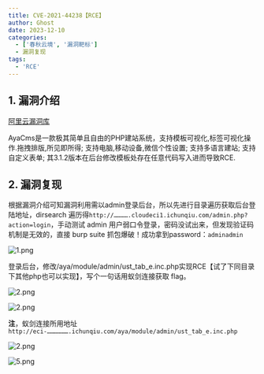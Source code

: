 ```yaml
---
title: CVE-2021-44238【RCE】
author: Ghost
date: 2023-12-10
categories:
  - ['春秋云境', '漏洞靶标']
  - 漏洞复现
tags:
  - 'RCE'
---
```


## 1. 漏洞介绍

[阿里云漏洞库](https://avd.aliyun.com/detail?id=AVD-2021-44238)

AyaCms是一款极其简单且自由的PHP建站系统，支持模板可视化,标签可视化操作.拖拽排版,所见即所得; 支持电脑,移动设备,微信个性设置; 支持多语言建站; 支持自定义表单; 其3.1.2版本在后台修改模板处存在任意代码写入进而导致RCE.

## 2. 漏洞复现

根据漏洞介绍可知漏洞利用需以admin登录后台，所以先进行目录遍历获取后台登陆地址，dirsearch 遍历得`http://………….cloudeci1.ichunqiu.com/admin.php?action=login`，手动测试 admin 用户弱口令登录，密码没试出来，但发现验证码机制是无效的，直接 burp suite 抓包爆破！成功拿到password：`adminadmin`

![1.png](https://fastly.jsdelivr.net/gh/z9m8r8/PicGo-Notes-Pu/202309201139107.png)

登录后台，修改/aya/module/admin/ust_tab_e.inc.php实现RCE【试了下同目录下其他php也可以实现】，写个一句话用蚁剑连接获取 flag。

![2.png](https://fastly.jsdelivr.net/gh/z9m8r8/PicGo-Notes-Pu/202309201146651.png)

![2.png](https://fastly.jsdelivr.net/gh/z9m8r8/PicGo-Notes-Pu/202309201146652.png)

**注**，蚁剑连接所用地址`http://eci-……………….ichunqiu.com/aya/module/admin/ust_tab_e.inc.php`

![2.png](https://fastly.jsdelivr.net/gh/z9m8r8/PicGo-Notes-Pu/202309201146654.png)

![5.png](https://fastly.jsdelivr.net/gh/z9m8r8/PicGo-Notes-Pu/202309201147787.png)
